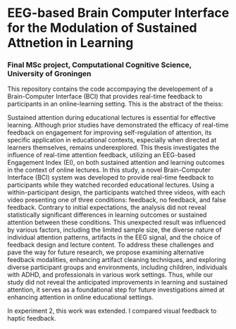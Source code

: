 # EEG-based Brain Computer Interface for the Modulation of Sustained Attnetion in Learning

### Final MSc project, Computational Cognitive Science, University of Groningen

This repository contains the code accompaying the developement of a Brain-Computer Interface (BCI) that provides real-time feedback to participants in an online-learning setting. This is the abstract of the theiss:

Sustained attention during educational lectures is essential for effective learning. Although prior studies have demonstrated the efficacy of real-time feedback on engagement for improving self-regulation of attention, its specific application in educational contexts, especially when directed at learners themselves, remains underexplored. This thesis investigates the influence of real-time attention feedback, utilizing an EEG-based Engagement Index (EI), on both sustained attention and learning outcomes in the context of online lectures. In this study, a novel Brain-Computer Interface (BCI) system was developed to provide real-time feedback to participants while they watched recorded educational lectures. Using a within-participant design, the participants watched three videos, with each video presenting one of three conditions: feedback, no feedback, and false feedback. Contrary to initial expectations, the analysis did not reveal statistically significant differences in learning outcomes or sustained attention between these conditions. This unexpected result was influenced by various factors, including the limited sample size, the diverse nature of individual attention patterns, artifacts in the EEG signal, and the choice of feedback design and lecture content. To address these challenges and pave the way for future research, we propose examining alternative feedback modalities, enhancing artifact cleaning techniques, and exploring diverse participant groups and environments, including children, individuals with ADHD, and professionals in various work settings. Thus, while our study did not reveal the anticipated improvements in learning and sustained attention, it serves as a foundational step for future investigations aimed at enhancing attention in online educational settings.

In experiment 2, this work was extended. I compared visual feedback to haptic feedback.



